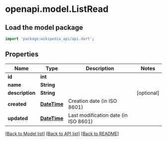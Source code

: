 # openapi.model.ListRead

## Load the model package
```dart
import 'package:wikipedia_api/api.dart';
```

## Properties
Name | Type | Description | Notes
------------ | ------------- | ------------- | -------------
**id** | **int** |  | 
**name** | **String** |  | 
**description** | **String** |  | [optional] 
**created** | [**DateTime**](DateTime.md) | Creation date (in ISO 8601) | 
**updated** | [**DateTime**](DateTime.md) | Last modification date (in ISO 8601) | 

[[Back to Model list]](../README.md#documentation-for-models) [[Back to API list]](../README.md#documentation-for-api-endpoints) [[Back to README]](../README.md)


